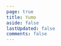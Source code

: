 ```yaml
---
page: true
title: Yumo
aside: false
lastUpdated: false
comments: false
---
```

<script setup>
import Page from "./.vitepress/theme/components/Page.vue";
import { useData } from "vitepress";
const { theme } = useData();
const posts = theme.value.posts.slice(0,14)
</script>
<Page :posts="posts" :pageCurrent="1" :pagesNum="2" />
